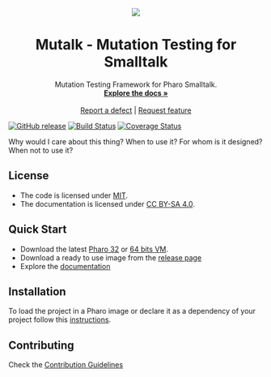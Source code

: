 <p align="center"><img src="assets/logos/128x128.png">
 <h1 align="center">Mutalk - Mutation Testing for Smalltalk</h1>
  <p align="center">
    Mutation Testing Framework for Pharo Smalltalk. 
    <br>
    <a href="docs/"><strong>Explore the docs »</strong></a>
    <br>
    <br>
    <a href="https://github.com/nchillo/mutalk/issues/new?labels=Type%3A+Defect">Report a defect</a>
    |
    <a href="https://github.com/nchillo/mutalk/issues/new?labels=Type%3A+Feature">Request feature</a>
  </p>
</p>

[![GitHub release](https://img.shields.io/github/release/nchillo/mutalk.svg)](https://github.com/nchillo/mutalk/releases/latest)
[![Build Status](https://travis-ci.com/nchillo/mutalk.svg?branch=release-candidate)](https://travis-ci.com/nchillo/mutalk)
[![Coverage Status](https://coveralls.io/repos/github/nchillo/mutalk/badge.svg?branch=release-candidate)](https://coveralls.io/github/nchillo/mutalk?branch=release-candidate)

Why would I care about this thing? When to use it? For whom is it designed? When not to use it?

## License

- The code is licensed under [MIT](LICENSE).
- The documentation is licensed under [CC BY-SA 4.0](http://creativecommons.org/licenses/by-sa/4.0/).

## Quick Start

- Download the latest [Pharo 32](https://get.pharo.org/) or [64 bits VM](https://get.pharo.org/64/).
- Download a ready to use image from the [release page](https://github.com/nchillo/mutalk/releases/latest)
- Explore the [documentation](docs/)

## Installation

To load the project in a Pharo image or declare it as a dependency of your project follow this [instructions](docs/Installation.md).

## Contributing

Check the [Contribution Guidelines](CONTRIBUTING.md)
